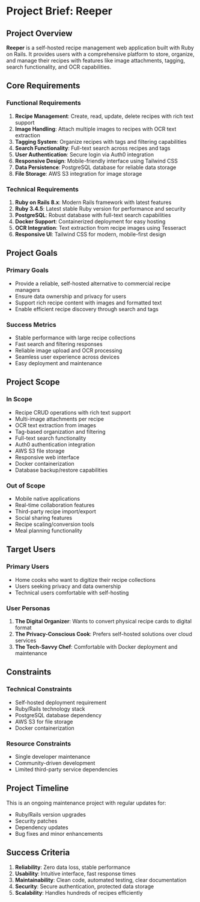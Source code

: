 # Project Brief: Reeper

## Project Overview

**Reeper** is a self-hosted recipe management web application built with Ruby on Rails. It provides users with a comprehensive platform to store, organize, and manage their recipes with features like image attachments, tagging, search functionality, and OCR capabilities.

## Core Requirements

### Functional Requirements
1. **Recipe Management**: Create, read, update, delete recipes with rich text support
2. **Image Handling**: Attach multiple images to recipes with OCR text extraction
3. **Tagging System**: Organize recipes with tags and filtering capabilities
4. **Search Functionality**: Full-text search across recipes and tags
5. **User Authentication**: Secure login via Auth0 integration
6. **Responsive Design**: Mobile-friendly interface using Tailwind CSS
7. **Data Persistence**: PostgreSQL database for reliable data storage
8. **File Storage**: AWS S3 integration for image storage

### Technical Requirements
1. **Ruby on Rails 8.x**: Modern Rails framework with latest features
2. **Ruby 3.4.5**: Latest stable Ruby version for performance and security
3. **PostgreSQL**: Robust database with full-text search capabilities
4. **Docker Support**: Containerized deployment for easy hosting
5. **OCR Integration**: Text extraction from recipe images using Tesseract
6. **Responsive UI**: Tailwind CSS for modern, mobile-first design

## Project Goals

### Primary Goals
- Provide a reliable, self-hosted alternative to commercial recipe managers
- Ensure data ownership and privacy for users
- Support rich recipe content with images and formatted text
- Enable efficient recipe discovery through search and tags

### Success Metrics
- Stable performance with large recipe collections
- Fast search and filtering responses
- Reliable image upload and OCR processing
- Seamless user experience across devices
- Easy deployment and maintenance

## Project Scope

### In Scope
- Recipe CRUD operations with rich text support
- Multi-image attachments per recipe
- OCR text extraction from images
- Tag-based organization and filtering
- Full-text search functionality
- Auth0 authentication integration
- AWS S3 file storage
- Responsive web interface
- Docker containerization
- Database backup/restore capabilities

### Out of Scope
- Mobile native applications
- Real-time collaboration features
- Third-party recipe import/export
- Social sharing features
- Recipe scaling/conversion tools
- Meal planning functionality

## Target Users

### Primary Users
- Home cooks who want to digitize their recipe collections
- Users seeking privacy and data ownership
- Technical users comfortable with self-hosting

### User Personas
1. **The Digital Organizer**: Wants to convert physical recipe cards to digital format
2. **The Privacy-Conscious Cook**: Prefers self-hosted solutions over cloud services
3. **The Tech-Savvy Chef**: Comfortable with Docker deployment and maintenance

## Constraints

### Technical Constraints
- Self-hosted deployment requirement
- Ruby/Rails technology stack
- PostgreSQL database dependency
- AWS S3 for file storage
- Docker containerization

### Resource Constraints
- Single developer maintenance
- Community-driven development
- Limited third-party service dependencies

## Project Timeline

This is an ongoing maintenance project with regular updates for:
- Ruby/Rails version upgrades
- Security patches
- Dependency updates
- Bug fixes and minor enhancements

## Success Criteria

1. **Reliability**: Zero data loss, stable performance
2. **Usability**: Intuitive interface, fast response times
3. **Maintainability**: Clean code, automated testing, clear documentation
4. **Security**: Secure authentication, protected data storage
5. **Scalability**: Handles hundreds of recipes efficiently
